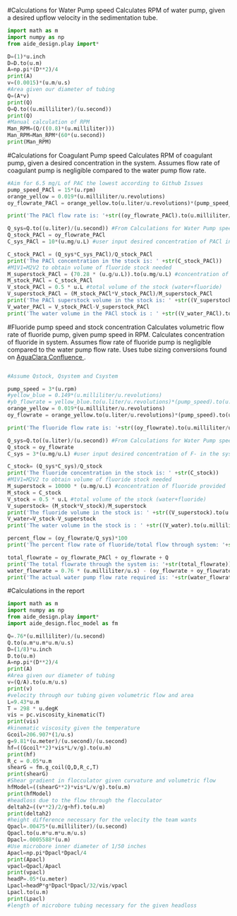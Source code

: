 #Calculations for Water Pump speed
Calculates RPM of water pump, given a desired upflow velocity in the sedimentation tube.

```python
import math as m
import numpy as np
from aide_design.play import*

D=(1)*u.inch
D=D.to(u.m)
A=np.pi*(D**2)/4
print(A)
v=(0.0015)*(u.m/u.s)
#Area given our diameter of tubing
Q=(A*v)
print(Q)
Q=Q.to((u.milliliter)/(u.second))
print(Q)
#Manual calculation of RPM
Man_RPM=(Q/((0.8)*(u.milliliter)))
Man_RPM=Man_RPM*(60*(u.second))
print(Man_RPM)

```

#Calculations for Coagulant Pump speed
Calculates RPM of coagulant pump, given a desired concentration in the system.
Assumes flow rate of coagulant pump is negligible compared to the water pump flow rate.

```python
#Aim for 6.5 mg/L of PAC the lowest according to Github Issues
pump_speed_PACl = 15*(u.rpm)
orange_yellow = 0.019*(u.milliliter/u.revolutions)
oy_flowrate_PACl = orange_yellow.to(u.liter/u.revolutions)*(pump_speed_PACl).to(u.revolutions/u.s)

print('The PACl flow rate is: '+str((oy_flowrate_PACl).to(u.milliliter/u.s))) #Qstock

Q_sys=Q.to((u.liter)/(u.second)) #From Calculations for Water Pump speed and assume oy_flowrate is negligible for now
Q_stock_PACl = oy_flowrate_PACl
C_sys_PACl = 10*(u.mg/u.L) #user input desired concentration of PACl in the system

C_stock_PACl = (Q_sys*C_sys_PACl)/Q_stock_PACl
print('The PACl concentration in the stock is: ' +str(C_stock_PACl))
#M1V1=M2V2 to obtain volume of fluoride stock needed
M_superstock_PACl = (70.28 * (u.g/u.L)).to(u.mg/u.L) #concentration of fluoride provided
M_stock_PACl = C_stock_PACl
V_stock_PACl = 0.5 * u.L #total volume of the stock (water+fluoride)
V_superstock_PACl = (M_stock_PACl*V_stock_PACl)/M_superstock_PACl
print('The PACl superstock volume in the stock is: ' +str((V_superstock_PACl).to(u.milliliter)))
V_water_PACl = V_stock_PACl-V_superstock_PACl
print('The water volume in the PACl stock is : ' +str((V_water_PACl).to(u.milliliter)))
```

#Fluoride pump speed and stock concentration
Calculates volumetric flow rate of fluoride pump, given pump speed in RPM.
Calculates concentration of fluoride in system.
Assumes flow rate of fluoride pump is negligible compared to the water pump flow rate.
Uses tube sizing conversions found on [AguaClara Confluence ](https://confluence.cornell.edu/display/AGUACLARA/Auto+Tutorial+for+Peristaltic+Pumps).

```python

#Assume Qstock, Qsystem and Csystem

pump_speed = 3*(u.rpm)
#yellow_blue = 0.149*(u.milliliter/u.revolutions)
#yb_flowrate = yellow_blue.to(u.liter/u.revolutions)*(pump_speed).to(u.revolutions/u.s)
orange_yellow = 0.019*(u.milliliter/u.revolutions)
oy_flowrate = orange_yellow.to(u.liter/u.revolutions)*(pump_speed).to(u.revolutions/u.s)

print('The fluoride flow rate is: '+str((oy_flowrate).to(u.milliliter/u.s))) #Qstock

Q_sys=Q.to((u.liter)/(u.second)) #From Calculations for Water Pump speed and assume oy_flowrate is negligible for now
Q_stock = oy_flowrate
C_sys = 3*(u.mg/u.L) #user input desired concentration of F- in the system

C_stock= (Q_sys*C_sys)/Q_stock
print('The fluoride concentration in the stock is: ' +str(C_stock))
#M1V1=M2V2 to obtain volume of fluoride stock needed
M_superstock = 10000 * (u.mg/u.L) #concentration of fluoride provided
M_stock = C_stock
V_stock = 0.5 * u.L #total volume of the stock (water+fluoride)
V_superstock= (M_stock*V_stock)/M_superstock
print('The fluoride volume in the stock is: ' +str((V_superstock).to(u.milliliter)))
V_water=V_stock-V_superstock
print('The water volume in the stock is : ' +str((V_water).to(u.milliliter)))

percent_flow = (oy_flowrate/Q_sys)*100
print('The percent flow rate of fluoride/total flow through system: '+str(percent_flow)+' %.')

total_flowrate = oy_flowrate_PACl + oy_flowrate + Q
print('The total flowrate through the system is: '+str(total_flowrate))
water_flowrate = 0.76 * (u.milliliter/u.s) - (oy_flowrate + oy_flowrate_PACl)
print('The actual water pump flow rate required is: '+str(water_flowrate))

```
#Calculations in the report

```python
import math as m
import numpy as np
from aide_design.play import*
import aide_design.floc_model as fm

Q=.76*(u.milliliter)/(u.second)
Q.to(u.m*u.m*u.m/u.s)
D=(1/8)*u.inch
D.to(u.m)
A=np.pi*(D**2)/4
print(A)
#Area given our diameter of tubing
v=(Q/A).to(u.m/u.s)
print(v)
#velocity through our tubing given volumetric flow and area
L=9.43*u.m
T = 298 * u.degK
vis = pc.viscosity_kinematic(T)
print(vis)
#kinematic viscosity given the temperature
Gcoil=206.907*(1/u.s)
g=9.81*(u.meter)/(u.second)/(u.second)
hf=((Gcoil**2)*vis*L/v/g).to(u.m)
print(hf)
R_c = 0.05*u.m
shearG = fm.g_coil(Q,D,R_c,T)
print(shearG)
#Shear gradient in flocculator given curvature and volumetric flow
hfModel=((shearG**2)*vis*L/v/g).to(u.m)
print(hfModel)
#headloss due to the flow through the flocculator
deltah2=((v**2)/2/g+hf).to(u.m)
print(deltah2)
#height difference necessary for the velocity the team wants
Qpacl=.00475*(u.milliliter)/(u.second)
Qpacl.to(u.m*u.m*u.m/u.s)
Dpacl=.0005588*(u.m)
#Use microbore inner diameter of 1/50 inches
Apacl=np.pi*Dpacl*Dpacl/4
print(Apacl)
vpacl=Qpacl/Apacl
print(vpacl)
headP=.05*(u.meter)
Lpacl=headP*g*Dpacl*Dpacl/32/vis/vpacl
Lpacl.to(u.m)
print(Lpacl)
#length of microbore tubing necessary for the given headloss
```
